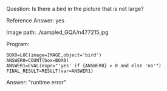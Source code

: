 Question: Is there a bird in the picture that is not large?

Reference Answer: yes

Image path: ./sampled_GQA/n477215.jpg

Program:

```
BOX0=LOC(image=IMAGE,object='bird')
ANSWER0=COUNT(box=BOX0)
ANSWER1=EVAL(expr="'yes' if {ANSWER0} > 0 and else 'no'")
FINAL_RESULT=RESULT(var=ANSWER1)
```
Answer: "runtime error"


